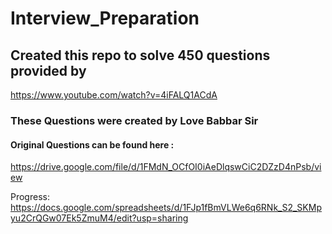 # Interview_Preparation
## Created this repo to solve 450 questions provided by 
https://www.youtube.com/watch?v=4iFALQ1ACdA
### These Questions were created by Love Babbar Sir
#### Original Questions can be found here : 
https://drive.google.com/file/d/1FMdN_OCfOI0iAeDlqswCiC2DZzD4nPsb/view

Progress:
https://docs.google.com/spreadsheets/d/1FJp1fBmVLWe6q6RNk_S2_SKMpyu2CrQGw07Ek5ZmuM4/edit?usp=sharing
